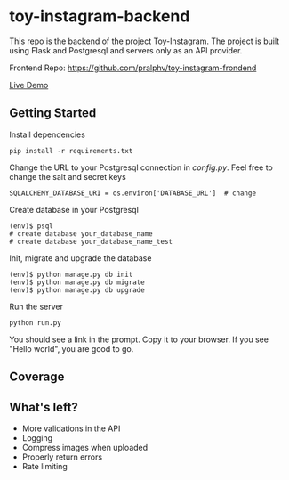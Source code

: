 # toy-instagram-backend
This repo is the backend of the project Toy-Instagram. The project is built using Flask and Postgresql and servers only as an API provider.

Frontend Repo: https://github.com/pralphv/toy-instagram-frondend

<a href="https://toy-instagram-frontend.herokuapp.com/">Live Demo</a>
## Getting Started
Install dependencies
```
pip install -r requirements.txt
```
Change the URL to your Postgresql connection in *config.py*. Feel free to change the salt and secret keys 
```
SQLALCHEMY_DATABASE_URI = os.environ['DATABASE_URL']  # change
```
Create database in your Postgresql
```
(env)$ psql
# create database your_database_name
# create database your_database_name_test
```
Init, migrate and upgrade the database
```
(env)$ python manage.py db init
(env)$ python manage.py db migrate
(env)$ python manage.py db upgrade
```
Run the server
```
python run.py
```
You should see a link in the prompt. Copy it to your browser. If you see "Hello world", you are good to go.
## Coverage

## What's left?
- More validations in the API
- Logging
- Compress images when uploaded
- Properly return errors
- Rate limiting

